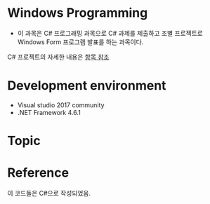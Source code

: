 # Windows Programming
* 이 과목은 C# 프로그래밍 과목으로 C# 과제를 제출하고 조별 프로젝트로 Windows Form 프로그램 발표를 하는 과목이다.

C# 프로젝트의 자세한 내용은 [항목 참조](https://github.com/Kaintels/Windows-Programming/tree/master/A_CsharpProject)

# Development environment
* Visual studio 2017 community
* .NET Framework 4.6.1

# Topic

# Reference
이 코드들은 C#으로 작성되었음.
